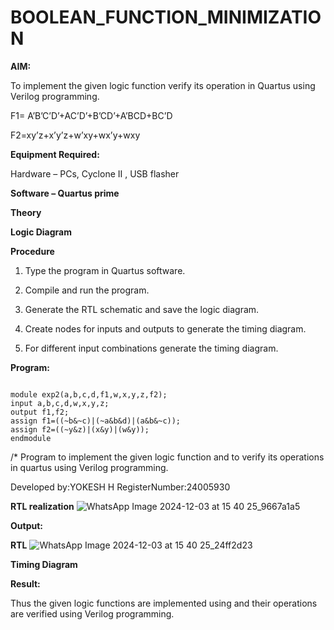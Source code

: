 # BOOLEAN_FUNCTION_MINIMIZATION

**AIM:**

To implement the given logic function verify its operation in Quartus using Verilog programming.

F1= A’B’C’D’+AC’D’+B’CD’+A’BCD+BC’D 

F2=xy’z+x’y’z+w’xy+wx’y+wxy

**Equipment Required:**

Hardware – PCs, Cyclone II , USB flasher

**Software – Quartus prime**

**Theory**

**Logic Diagram**

**Procedure**

1.	Type the program in Quartus software.

2.	Compile and run the program.

3.	Generate the RTL schematic and save the logic diagram.

4.	Create nodes for inputs and outputs to generate the timing diagram.

5.	For different input combinations generate the timing diagram.


**Program:**
```
 
module exp2(a,b,c,d,f1,w,x,y,z,f2);
input a,b,c,d,w,x,y,z;
output f1,f2;
assign f1=((~b&~c)|(~a&b&d)|(a&b&~c));
assign f2=((~y&z)|(x&y)|(w&y));
endmodule
```

/* Program to implement the given logic function and to verify its operations in quartus using Verilog programming. 

Developed by:YOKESH H 
RegisterNumber:24005930


**RTL realization**
![WhatsApp Image 2024-12-03 at 15 40 25_9667a1a5](https://github.com/user-attachments/assets/409fddbf-b12e-43e7-825c-1743eb2a6a90)


**Output:**

**RTL**
![WhatsApp Image 2024-12-03 at 15 40 25_24ff2d23](https://github.com/user-attachments/assets/a58c61b6-6604-408a-ab13-98bdaa4b4393)


**Timing Diagram**

**Result:**

Thus the given logic functions are implemented using and their operations are verified using Verilog programming.

